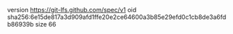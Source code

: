version https://git-lfs.github.com/spec/v1
oid sha256:6e15de817a3d909afd1ffe20e2ce64600a3b85e29efd0c1cb8de3a6fdb86939b
size 66
